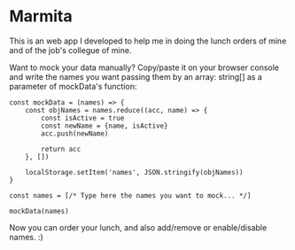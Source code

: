 # Marmita

This is an web app I developed to help me in doing the lunch orders of mine and of the job's collegue of mine.

Want to mock your data manually? Copy/paste it on your browser console and write the names you want passing them by an array: string[] as a parameter of mockData's function:

```
const mockData = (names) => {
    const objNames = names.reduce((acc, name) => {
        const isActive = true
        const newName = {name, isActive}
        acc.push(newName)

        return acc
    }, [])

    localStorage.setItem('names', JSON.stringify(objNames))
}

const names = [/* Type here the names you want to mock... */]

mockData(names)
```

Now you can order your lunch, and also add/remove or enable/disable names. :)